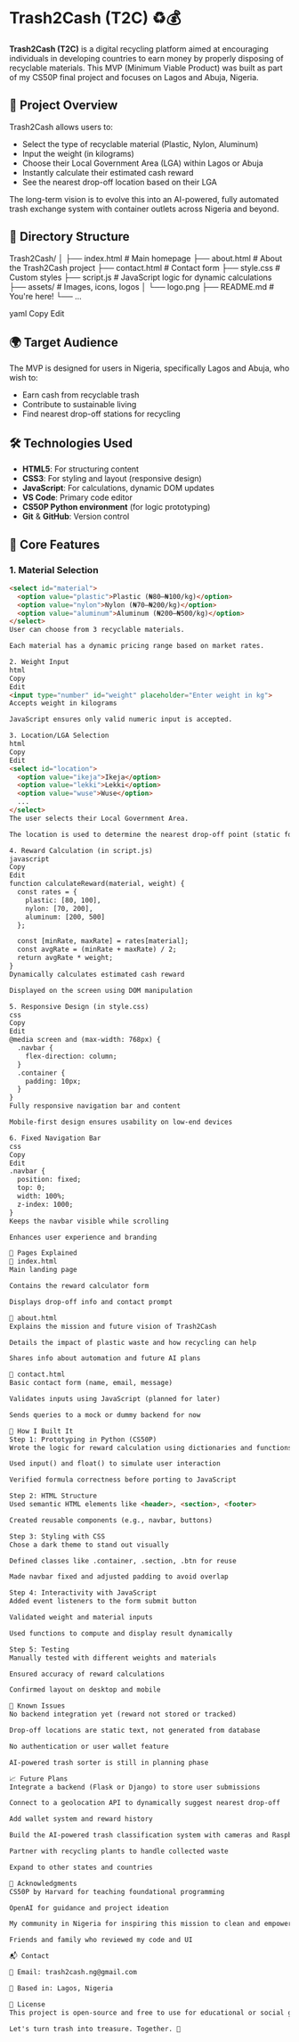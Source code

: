 # Trash2Cash (T2C) ♻️💰

**Trash2Cash (T2C)** is a digital recycling platform aimed at encouraging individuals in developing countries to earn money by properly disposing of recyclable materials. This MVP (Minimum Viable Product) was built as part of my CS50P final project and focuses on Lagos and Abuja, Nigeria.


## 🚀 Project Overview

Trash2Cash allows users to:
- Select the type of recyclable material (Plastic, Nylon, Aluminum)
- Input the weight (in kilograms)
- Choose their Local Government Area (LGA) within Lagos or Abuja
- Instantly calculate their estimated cash reward
- See the nearest drop-off location based on their LGA

The long-term vision is to evolve this into an AI-powered, fully automated trash exchange system with container outlets across Nigeria and beyond.


## 📁 Directory Structure

Trash2Cash/
│
├── index.html # Main homepage
├── about.html # About the Trash2Cash project
├── contact.html # Contact form
├── style.css # Custom styles
├── script.js # JavaScript logic for dynamic calculations
├── assets/ # Images, icons, logos
│ └── logo.png
├── README.md # You're here!
└── ...

yaml
Copy
Edit


## 🌍 Target Audience

The MVP is designed for users in Nigeria, specifically Lagos and Abuja, who wish to:
- Earn cash from recyclable trash
- Contribute to sustainable living
- Find nearest drop-off stations for recycling



## 🛠️ Technologies Used

- **HTML5**: For structuring content
- **CSS3**: For styling and layout (responsive design)
- **JavaScript**: For calculations, dynamic DOM updates
- **VS Code**: Primary code editor
- **CS50P Python environment** (for logic prototyping)
- **Git** & **GitHub**: Version control


## 🎯 Core Features

### 1. Material Selection
```html
<select id="material">
  <option value="plastic">Plastic (₦80–₦100/kg)</option>
  <option value="nylon">Nylon (₦70–₦200/kg)</option>
  <option value="aluminum">Aluminum (₦200–₦500/kg)</option>
</select>
User can choose from 3 recyclable materials.

Each material has a dynamic pricing range based on market rates.

2. Weight Input
html
Copy
Edit
<input type="number" id="weight" placeholder="Enter weight in kg">
Accepts weight in kilograms

JavaScript ensures only valid numeric input is accepted.

3. Location/LGA Selection
html
Copy
Edit
<select id="location">
  <option value="ikeja">Ikeja</option>
  <option value="lekki">Lekki</option>
  <option value="wuse">Wuse</option>
  ...
</select>
The user selects their Local Government Area.

The location is used to determine the nearest drop-off point (static for MVP, dynamic in future).

4. Reward Calculation (in script.js)
javascript
Copy
Edit
function calculateReward(material, weight) {
  const rates = {
    plastic: [80, 100],
    nylon: [70, 200],
    aluminum: [200, 500]
  };

  const [minRate, maxRate] = rates[material];
  const avgRate = (minRate + maxRate) / 2;
  return avgRate * weight;
}
Dynamically calculates estimated cash reward

Displayed on the screen using DOM manipulation

5. Responsive Design (in style.css)
css
Copy
Edit
@media screen and (max-width: 768px) {
  .navbar {
    flex-direction: column;
  }
  .container {
    padding: 10px;
  }
}
Fully responsive navigation bar and content

Mobile-first design ensures usability on low-end devices

6. Fixed Navigation Bar
css
Copy
Edit
.navbar {
  position: fixed;
  top: 0;
  width: 100%;
  z-index: 1000;
}
Keeps the navbar visible while scrolling

Enhances user experience and branding

📖 Pages Explained
📌 index.html
Main landing page

Contains the reward calculator form

Displays drop-off info and contact prompt

📌 about.html
Explains the mission and future vision of Trash2Cash

Details the impact of plastic waste and how recycling can help

Shares info about automation and future AI plans

📌 contact.html
Basic contact form (name, email, message)

Validates inputs using JavaScript (planned for later)

Sends queries to a mock or dummy backend for now

🧠 How I Built It
Step 1: Prototyping in Python (CS50P)
Wrote the logic for reward calculation using dictionaries and functions

Used input() and float() to simulate user interaction

Verified formula correctness before porting to JavaScript

Step 2: HTML Structure
Used semantic HTML elements like <header>, <section>, <footer>

Created reusable components (e.g., navbar, buttons)

Step 3: Styling with CSS
Chose a dark theme to stand out visually

Defined classes like .container, .section, .btn for reuse

Made navbar fixed and adjusted padding to avoid overlap

Step 4: Interactivity with JavaScript
Added event listeners to the form submit button

Validated weight and material inputs

Used functions to compute and display result dynamically

Step 5: Testing
Manually tested with different weights and materials

Ensured accuracy of reward calculations

Confirmed layout on desktop and mobile

🚧 Known Issues
No backend integration yet (reward not stored or tracked)

Drop-off locations are static text, not generated from database

No authentication or user wallet feature

AI-powered trash sorter is still in planning phase

📈 Future Plans
Integrate a backend (Flask or Django) to store user submissions

Connect to a geolocation API to dynamically suggest nearest drop-off

Add wallet system and reward history

Build the AI-powered trash classification system with cameras and Raspberry Pi

Partner with recycling plants to handle collected waste

Expand to other states and countries

🤝 Acknowledgments
CS50P by Harvard for teaching foundational programming

OpenAI for guidance and project ideation

My community in Nigeria for inspiring this mission to clean and empower

Friends and family who reviewed my code and UI

📬 Contact

📧 Email: trash2cash.ng@gmail.com

📍 Based in: Lagos, Nigeria

🔐 License
This project is open-source and free to use for educational or social good purposes. Contact me for commercial use or collaborations.

Let's turn trash into treasure. Together. 💚

